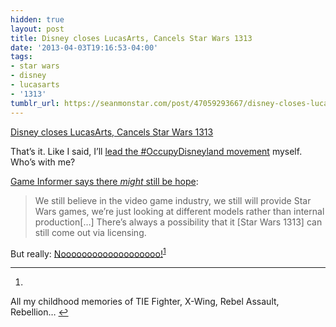 ```yaml
---
hidden: true
layout: post
title: Disney closes LucasArts, Cancels Star Wars 1313
date: '2013-04-03T19:16:53-04:00'
tags:
- star wars
- disney
- lucasarts
- '1313'
tumblr_url: https://seanmonstar.com/post/47059293667/disney-closes-lucasarts-cancels-star-wars-1313
---
```

[Disney closes LucasArts, Cancels Star Wars 1313](http://kotaku.com/disney-shuts-down-lucasarts-468473749)  

That’s it. Like I said, I’ll [lead the #OccupyDisneyland movement](http://seanmonstar.com/blog/disney-1313/) myself. Who’s with me?

[Game Informer says there _might_ still be hope](https://www.gameinformer.com/b/news/archive/2013/04/03/lucasarts-rep-says-star-wars-1313-might-be-saved.aspx):

> We still believe in the video game industry, we still will provide Star Wars games, we’re just looking at different models rather than internal production[…] There’s always a possibility that it [Star Wars 1313] can still come out via licensing.

But really: [Nooooooooooooooooooo!](http://nooooooooooooooo.com/)<sup id="fnref:1"><a href="#fn:1" class="footnote-ref" role="doc-noteref">1</a></sup>

* * *

1. 

All my childhood memories of TIE Fighter, X-Wing, Rebel Assault, Rebellion…&nbsp;[↩︎](#fnref:1)

